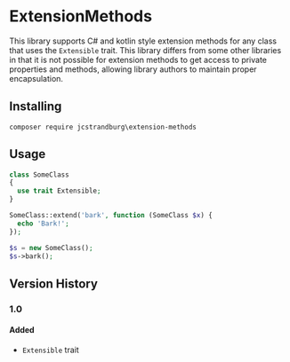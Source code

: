 # ExtensionMethods

This library supports C# and kotlin style extension methods for any class that uses the `Extensible` trait. This library differs from some other libraries in that it is not possible for extension methods to get access to private properties and methods, allowing library authors to maintain proper encapsulation.

## Installing

`composer require jcstrandburg\extension-methods`

## Usage

```php
class SomeClass
{
  use trait Extensible;
}

SomeClass::extend('bark', function (SomeClass $x) {
  echo 'Bark!';
});

$s = new SomeClass();
$s->bark();
```

## Version History

### 1.0

#### Added
* `Extensible` trait
